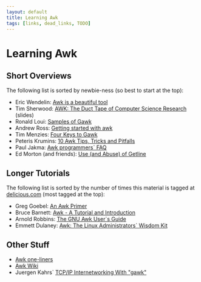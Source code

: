 ```yaml
---
layout: default
title: Learning Awk
tags: [links, dead_links, TODO]
---
```


Learning Awk
============

Short Overviews
---------------

The following list is sorted by newbie-ness (so best to start at the top):

- Eric Wendelin: [Awk is a beautiful tool][overview01]
- Tim Sherwood: [AWK: The Duct Tape of Computer Science Research][overview02] (slides)
- Ronald Loui: [Samples of Gawk][overview03]
- Andrew Ross: [Getting started with awk][overview04]
- Tim Menzies: [Four Keys to Gawk][overview05]
- Peteris Krumins: [10 Awk Tips, Tricks and Pitfalls][overview06]
- Paul Jakma: [Awk programmers\`  FAQ][overview07]
- Ed Morton (and friends): [Use (and Abuse) of Getline][overview08]

Longer Tutorials
----------------

The following list is sorted by the number of times this material is
tagged at [delicious.com][delicious] (most tagged at the top):

- Greg Goebel: [An Awk Primer][tutorial01]
- Bruce Barnett: [Awk - A Tutorial and Introduction][tutorial02]
- Arnold Robbins: [The GNU Awk User\`s Guide][tutorial03]
- Emmett Dulaney: [Awk: The Linux Administrators\` Wisdom Kit][tutorial04]

Other Stuff
-----------

- [Awk one-liners][other01]
- [Awk Wiki][other02]
- Juergen Kahrs\` [TCP/IP Internetworking With \"gawk\"][other03]

[delicious]:  http://delicious.com
[overview01]: http://eriwen.com/tools/awk-is-a-beautiful-tool/
[overview02]: http://lawker.googlecode.com/svn/fridge/share/pdf/gawk-tutorial.pdf
[overview03]: ./samples.html
[overview04]: http://doc.ddart.net/shell/awk/
[overview05]: ./keys2awk.html
[overview06]: http://www.catonmat.net/blog/ten-awk-tips-tricks-and-pitfalls/
[overview07]: http://hibernia.jakma.org/~paul/awk-faq.html
[overview08]: ./tip/getline.html
[tutorial01]: http://www.vectorsite.net/tsawk.html
[tutorial02]: http://www.grymoire.com/Unix/Awk.html
[tutorial03]: http://www.gnu.org/software/gawk/manual/gawk.html
[tutorial04]: http://www.oracle.com/technetwork/articles/dulaney-awk-095922.html
[other01]:    ./oneliners.html
[other02]:    http://awk.freeshell.org/
[other03]:    http://www.gnu.org/software/gawk/manual/gawkinet/html_node/index.html
